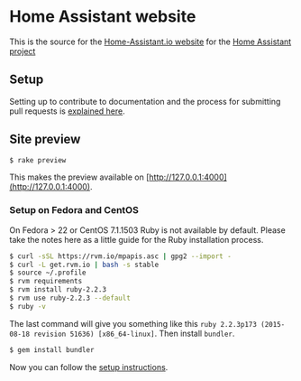 # Home Assistant website

This is the source for the [Home-Assistant.io website](https://home-assistant.io) for the [Home Assistant project](https://github.com/home-assistant/home-assistant)

## Setup

Setting up to contribute to documentation and the process for submitting pull requests is [explained here](https://home-assistant.io/developers/website/).

## Site preview

```bash
$ rake preview
```

This makes the preview available on [http://127.0.0.1:4000](http://127.0.0.1:4000).


### Setup on Fedora and CentOS
On Fedora > 22 or CentOS 7.1.1503 Ruby is not available by default. Please take the notes here as a little guide for the Ruby installation process. 

```bash
$ curl -sSL https://rvm.io/mpapis.asc | gpg2 --import -
$ curl -L get.rvm.io | bash -s stable
$ source ~/.profile
$ rvm requirements
$ rvm install ruby-2.2.3
$ rvm use ruby-2.2.3 --default
$ ruby -v
```

The last command will give you something like this `ruby 2.2.3p173 (2015-08-18 revision 51636) [x86_64-linux]`. Then install `bundler`.

```bash
$ gem install bundler
```

Now you can follow the [setup instructions](https://home-assistant.io/developers/website/).
